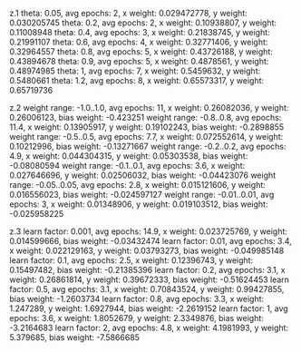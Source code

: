 z.1
theta: 0.05, avg epochs: 2, x weight: 0.029472778, y weight: 0.030205745
theta: 0.2, avg epochs: 2, x weight: 0.10938807, y weight: 0.11008948
theta: 0.4, avg epochs: 3, x weight: 0.21838745, y weight: 0.21991107
theta: 0.6, avg epochs: 4, x weight: 0.32771406, y weight: 0.32964557
theta: 0.8, avg epochs: 5, x weight: 0.43726188, y weight: 0.43894678
theta: 0.9, avg epochs: 5, x weight: 0.4878561, y weight: 0.48974985
theta: 1, avg epochs: 7, x weight: 0.5459632, y weight: 0.5480661
theta: 1.2, avg epochs: 8, x weight: 0.65573317, y weight: 0.65719736

z.2
weight range: -1.0..1.0, avg epochs: 11, x weight: 0.26082036, y weight: 0.26006123, bias weight: -0.423251
weight range: -0.8..0.8, avg epochs: 11.4, x weight: 0.13905917, y weight: 0.19102243, bias weight: -0.2898855
weight range: -0.5..0.5, avg epochs: 7.7, x weight: 0.072552614, y weight: 0.10212996, bias weight: -0.13271667
weight range: -0.2..0.2, avg epochs: 4.9, x weight: 0.044304315, y weight: 0.05303538, bias weight: -0.08080594
weight range: -0.1..0.1, avg epochs: 3.6, x weight: 0.027646696, y weight: 0.02506032, bias weight: -0.04423076
weight range: -0.05..0.05, avg epochs: 2.8, x weight: 0.015121606, y weight: 0.016556023, bias weight: -0.024597127
weight range: -0.01..0.01, avg epochs: 3, x weight: 0.01348906, y weight: 0.019103512, bias weight: -0.025958225

z.3
learn factor: 0.001, avg epochs: 14.9, x weight: 0.023725769, y weight: 0.014599666, bias weight: -0.03432474
learn factor: 0.01, avg epochs: 3.4, x weight: 0.022129163, y weight: 0.03793273, bias weight: -0.049985148
learn factor: 0.1, avg epochs: 2.5, x weight: 0.12396743, y weight: 0.15497482, bias weight: -0.21385396
learn factor: 0.2, avg epochs: 3.1, x weight: 0.26861814, y weight: 0.39672333, bias weight: -0.51624453
learn factor: 0.5, avg epochs: 3.1, x weight: 0.70843524, y weight: 0.99427855, bias weight: -1.2603734
learn factor: 0.8, avg epochs: 3.3, x weight: 1.247289, y weight: 1.6927944, bias weight: -2.2619152
learn factor: 1, avg epochs: 3.6, x weight: 1.8052679, y weight: 2.3349876, bias weight: -3.2164683
learn factor: 2, avg epochs: 4.8, x weight: 4.1981993, y weight: 5.379685, bias weight: -7.5866685
